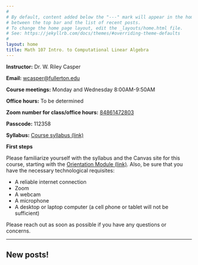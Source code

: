 ```yaml
---
#
# By default, content added below the "---" mark will appear in the home page
# between the top bar and the list of recent posts.
# To change the home page layout, edit the _layouts/home.html file.
# See: https://jekyllrb.com/docs/themes/#overriding-theme-defaults
#
layout: home
title: Math 107 Intro. to Computational Linear Algebra
---
```


**Instructor:** Dr. W. Riley Casper

**Email:** wcasper@fullerton.edu

**Course meetings:** Monday and Wednesday 8:00AM-9:50AM

**Office hours:** To be determined

**Zoom number for class/office hours:** <a target="_parent" href="https://fullerton.zoom.us/j/84861472803?pwd=QlNTVTZLUVFod245L3FJK1ZEYWUwQT09">84861472803</a>

**Passcode:** 112358

**Syllabus:** <a target="_parent" href="extras/syllabus.md">Course syllabus (link)</a>

**First steps**

Please familiarize yourself with the syllabus and the Canvas site for this course, starting with the <a target="_parent" href="https://csufullerton.instructure.com/courses/3127326/modules">Orientation Module (link)</a>.  Also, be sure that you have the necessary technological requisites:
* A reliable internet connection
* Zoom
* A webcam
* A microphone
* A desktop or laptop computer (a cell phone or tablet will not be sufficient)

Please reach out as soon as possible if you have any questions or concerns.

***

## New posts!

